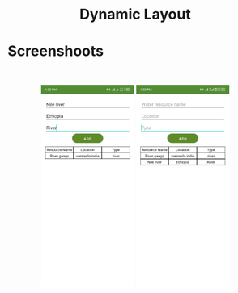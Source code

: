 <div align="center" id="top"> 
  
  &#xa0;

</div>

<h1 align="center">Dynamic Layout</h1>

</p>

<h1> Screenshoots </h1>

<br>

<p align="center">
  <img src="screen-shoots/s1.jpg" height="400" title="hover text">
  <img src="screen-shoots/s2.jpg" height="400" alt="accessibility text">
   
</p>
<!-- 
![Screenshot](images/1.jpg)

![Screenshot](screen-shoots/s1.jpg)

![Screenshot](screen-shoots/s2.jpg) -->

programming language

- [Kotlin](https://kotlin.com/)

&#xa0;

<a href="#top">Back to top</a>
